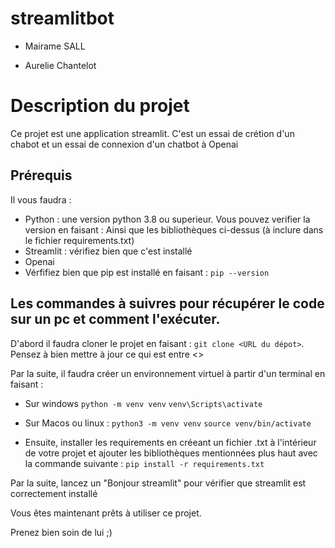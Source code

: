 # streamlitbot

* Mairame SALL

* Aurelie Chantelot


# Description du projet 

Ce projet est une application streamlit. C'est un essai de crétion d'un chabot et un essai de connexion d'un chatbot à Openai 

## Prérequis 

Il vous faudra : 
- Python : une version python 3.8 ou superieur. Vous pouvez verifier la version en faisant : 
Ainsi que les bibliothèques ci-dessus (à inclure dans le fichier requirements.txt)
- Streamlit : vérifiez bien que c'est installé 
- Openai
- Vérfifiez bien que pip est installé en faisant : ```pip --version```


## Les commandes à suivres pour récupérer le code sur un pc et comment l'exécuter. 
D'abord il faudra cloner le projet en faisant : ```git clone <URL du dépot>```. Pensez à bien mettre à jour ce qui est entre <>

Par la suite, il faudra créer un environnement virtuel à  partir d'un terminal en faisant : 
- Sur windows 
```python -m venv venv```
```venv\Scripts\activate```

- Sur Macos ou linux :
```python3 -m venv venv```
```source venv/bin/activate```

- Ensuite, installer les requirements en créeant un fichier .txt à l'intérieur de votre projet et ajouter les bibliothèques mentionnées plus haut  avec la commande suivante :
  ```pip install -r requirements.txt```

Par la suite, lancez un "Bonjour streamlit" pour vérifier que streamlit est correctement installé 

Vous êtes maintenant prêts à utiliser ce projet. 

Prenez bien soin de lui ;) 


